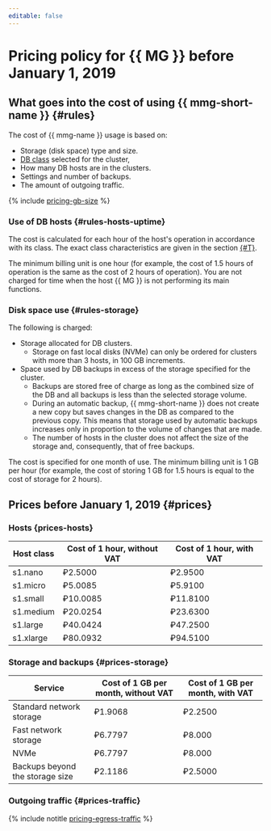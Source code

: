 ```yaml
---
editable: false
---
```

# Pricing policy for {{ MG }} before January 1, 2019

## What goes into the cost of using {{ mmg-short-name }} {#rules}

The cost of {{ mmg-name }} usage is based on:

   - Storage (disk space) type and size.
   - [DB class](../concepts/instance-types.md) selected for the cluster,
   - How many DB hosts are in the clusters.
   - Settings and number of backups.
   - The amount of outgoing traffic.

{% include [pricing-gb-size](../../_includes/pricing-gb-size.md) %}

### Use of DB hosts {#rules-hosts-uptime}

The cost is calculated for each hour of the host's operation in accordance with its class. The exact class characteristics are given in the section [{#T}](../concepts/instance-types.md).

The minimum billing unit is one hour (for example, the cost of 1.5 hours of operation is the same as the cost of 2 hours of operation). You are not charged for time when the host {{ MG }} is not performing its main functions.

### Disk space use {#rules-storage}

The following is charged:

- Storage allocated for DB clusters.
  - Storage on fast local disks (NVMe) can only be ordered for clusters with more than 3 hosts, in 100 GB increments.
- Space used by DB backups in excess of the storage specified for the cluster.
  - Backups are stored free of charge as long as the combined size of the DB and all backups is less than the selected storage volume.
  - During an automatic backup, {{ mmg-short-name }} does not create a new copy but saves changes in the DB as compared to the previous copy. This means that storage used by automatic backups increases only in proportion to the volume of changes that are made.
  - The number of hosts in the cluster does not affect the size of the storage and, consequently, that of free backups.

The cost is specified for one month of use.  The minimum billing unit is 1 GB per hour (for example, the cost of storing 1 GB for 1.5 hours is equal to the cost of storage for 2 hours).

## Prices before January 1, 2019 {#prices}

### Hosts {prices-hosts}

| Host class | Cost of 1 hour, without VAT | Cost of 1 hour, with VAT |
| ----- | ----- | ----- |
| s1.nano | ₽2.5000 | ₽2.9500 |
| s1.micro | ₽5.0085 | ₽5.9100 |
| s1.small | ₽10.0085 | ₽11.8100 |
| s1.medium | ₽20.0254 | ₽23.6300 |
| s1.large | ₽40.0424 | ₽47.2500 |
| s1.xlarge | ₽80.0932 | ₽94.5100 |

### Storage and backups {#prices-storage}

| Service | Cost of 1 GB per month, without VAT | Cost of 1 GB per month, with VAT |
| ----- | ----- | ----- |
| Standard network storage | ₽1.9068 | ₽2.2500 |
| Fast network storage | ₽6.7797 | ₽8.000 |
| NVMe | ₽6.7797 | ₽8.000 |
| Backups beyond the storage size | ₽2.1186 | ₽2.5000 |

### Outgoing traffic {#prices-traffic}

{% include notitle [pricing-egress-traffic](../../_includes/pricing/pricing-egress-traffic-01012019.md) %}

